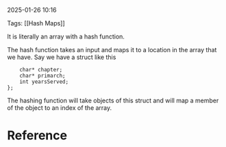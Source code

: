 2025-01-26 10:16

Tags: [[Hash Maps]]

It is literally an array with a hash function. 

The hash function takes an input and maps it to a location in the array that we have. Say we have a struct like this
```struct astartes{
	char* chapter;
	char* primarch;
	int yearsServed;
};
```

The hashing function will take objects of this struct and will map a member of the object to an index of the array. 






# Reference

